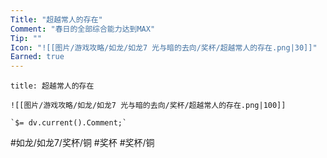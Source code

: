 ```yaml
---
Title: "超越常人的存在"
Comment: "春日的全部综合能力达到MAX"
Tip: ""
Icon: "![[图片/游戏攻略/如龙/如龙7 光与暗的去向/奖杯/超越常人的存在.png|30]]"
Earned: true
---
```

```ad-common-bronze-trophy
title: 超越常人的存在

![[图片/游戏攻略/如龙/如龙7 光与暗的去向/奖杯/超越常人的存在.png|100]]

`$= dv.current().Comment;`

```

#如龙/如龙7/奖杯/铜 #奖杯 #奖杯/铜
